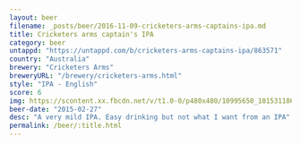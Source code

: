 ```yaml
---
layout: beer
filename: _posts/beer/2016-11-09-cricketers-arms-captains-ipa.md
title: Cricketers arms captain's IPA
category: beer
untappd: "https://untappd.com/b/cricketers-arms-captains-ipa/863571"
country: "Australia"
brewery: "Cricketers Arms"
breweryURL: "/brewery/cricketers-arms.html"
style: "IPA - English"
score: 6
img: https://scontent.xx.fbcdn.net/v/t1.0-0/p480x480/10995650_10153118627158745_3441161072765169256_n.jpg?_nc_cat=104&_nc_ht=scontent.xx&oh=e497ec339117558bdfd2f0656e385e3d&oe=5C8ABC96
beer-date: "2015-02-27"
desc: "A very mild IPA. Easy drinking but not what I want from an IPA"
permalink: /beer/:title.html
---
```

